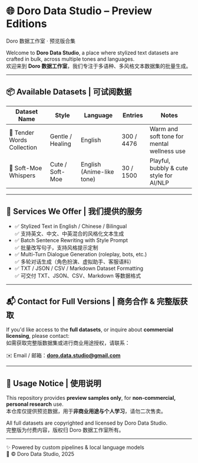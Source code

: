 # 🌐 Doro Data Studio – Preview Editions  
Doro 数据工作室 · 预览版合集

Welcome to **Doro Data Studio**, a place where stylized text datasets are crafted in bulk, across multiple tones and languages.  
欢迎来到 **Doro 数据工作室**，我们专注于多语种、多风格文本数据集的批量生成。

---

## 📦 Available Datasets | 可试阅数据

| Dataset Name | Style | Language | Entries | Notes |
|--------------|-------|----------|---------|-------|
| 🌸 Tender Words Collection | Gentle / Healing | English | 300 / 4476 | Warm and soft tone for mental wellness use |
| 🐾 Soft-Moe Whispers | Cute / Soft-Moe | English (Anime-like tone) | 30 / 1500 | Playful, bubbly & cute style for AI/NLP |

---

## 💼 Services We Offer | 我们提供的服务

- ✅ Stylized Text in English / Chinese / Bilingual  
  ✅ 支持英文、中文、中英混合的风格化文本生成  
- ✅ Batch Sentence Rewriting with Style Prompt  
  ✅ 批量改写句子，支持风格提示定制  
- ✅ Multi-Turn Dialogue Generation (roleplay, bots, etc.)  
  ✅ 多轮对话生成（角色扮演、虚拟助手、客服语料）  
- ✅ TXT / JSON / CSV / Markdown Dataset Formatting  
  ✅ 可交付 TXT、JSON、CSV、Markdown 等数据格式

---

## 📬 Contact for Full Versions | 商务合作 & 完整版获取

If you'd like access to the **full datasets**, or inquire about **commercial licensing**, please contact:  
如需获取完整版数据集或进行商业用途授权，请联系：

✉️ Email / 邮箱：**doro.data.studio@gmail.com**

---

## 📄 Usage Notice | 使用说明

This repository provides **preview samples only**, for **non-commercial, personal research** use.  
本仓库仅提供预览数据，用于**非商业用途与个人学习**，请勿二次售卖。

All full datasets are copyrighted and licensed by Doro Data Studio.  
完整版为付费内容，版权归 Doro 数据工作室所有。

---

✨ Powered by custom pipelines & local language models  
📅 © Doro Data Studio, 2025
